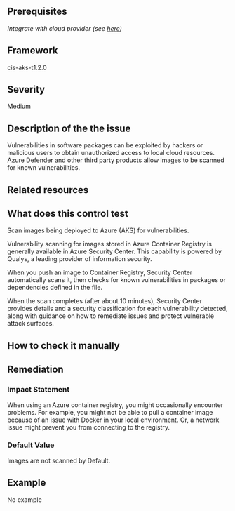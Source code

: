 ## Prerequisites
 *Integrate with cloud provider (see [here](https://hub.armosec.io/docs/kubescape-integration-with-cloud-providers))*
 
## Framework
cis-aks-t1.2.0
 
## Severity
Medium

## Description of the the issue
Vulnerabilities in software packages can be exploited by hackers or malicious users to obtain unauthorized access to local cloud resources. Azure Defender and other third party products allow images to be scanned for known vulnerabilities.
 
## Related resources

 
## What does this control test
Scan images being deployed to Azure (AKS) for vulnerabilities.

 Vulnerability scanning for images stored in Azure Container Registry is generally available in Azure Security Center. This capability is powered by Qualys, a leading provider of information security.

 When you push an image to Container Registry, Security Center automatically scans it, then checks for known vulnerabilities in packages or dependencies defined in the file.

 When the scan completes (after about 10 minutes), Security Center provides details and a security classification for each vulnerability detected, along with guidance on how to remediate issues and protect vulnerable attack surfaces.
 
## How to check it manually

## Remediation

 
### Impact Statement
When using an Azure container registry, you might occasionally encounter problems. For example, you might not be able to pull a container image because of an issue with Docker in your local environment. Or, a network issue might prevent you from connecting to the registry.
### Default Value
Images are not scanned by Default.
## Example
No example
